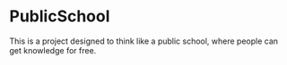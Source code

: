 PublicSchool
============

This is a project designed to think like a public school, where people can get knowledge for free.
